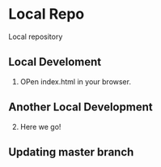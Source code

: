# Local Repo

Local repository

## Local Develoment

1. OPen index.html in your browser.

## Another Local Development
 2. Here we go!
## Updating master branch

